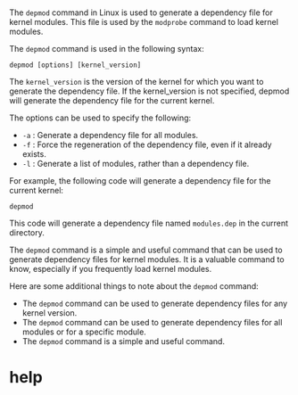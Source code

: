 # 

The `depmod` command in Linux is used to generate a dependency file for kernel modules. This file is used by the `modprobe` command to load kernel modules.

The `depmod` command is used in the following syntax:

```
depmod [options] [kernel_version]
```

The `kernel_version` is the version of the kernel for which you want to generate the dependency file. If the kernel_version is not specified, depmod will generate the dependency file for the current kernel.

The options can be used to specify the following:

* `-a` : Generate a dependency file for all modules.
* `-f` : Force the regeneration of the dependency file, even if it already exists.
* `-l` : Generate a list of modules, rather than a dependency file.

For example, the following code will generate a dependency file for the current kernel:

```
depmod
```

This code will generate a dependency file named `modules.dep` in the current directory.

The `depmod` command is a simple and useful command that can be used to generate dependency files for kernel modules. It is a valuable command to know, especially if you frequently load kernel modules.

Here are some additional things to note about the `depmod` command:

* The `depmod` command can be used to generate dependency files for any kernel version.
* The `depmod` command can be used to generate dependency files for all modules or for a specific module.
* The `depmod` command is a simple and useful command.




# help 

```

```
